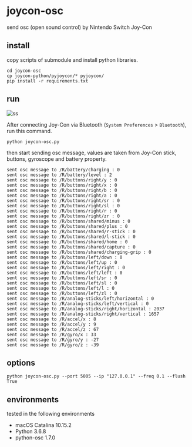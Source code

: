 # joycon-osc

send osc (open sound control) by Nintendo Switch Joy-Con

## install

copy scripts of submodule and install python libraries.

```shell
cd joycon-osc
cp joycon-python/pyjoycon/* pyjoycon/
pip install -r requirements.txt
```

## run

![ss](https://i.gyazo.com/4b4d8029af39cf1be956aba14409d4d3.png)

After connecting Joy-Con via Bluetooth (`System Preferences` > `Bluetooth`), run this command.

```shell
python joycon-osc.py
```

then start sending osc message, values are taken from Joy-Con stick, buttons, gyroscope and battery property.

```text
sent osc message to /R/battery/charging : 0
sent osc message to /R/battery/level : 2
sent osc message to /R/buttons/right/y : 0
sent osc message to /R/buttons/right/x : 0
sent osc message to /R/buttons/right/b : 0
sent osc message to /R/buttons/right/a : 0
sent osc message to /R/buttons/right/sr : 0
sent osc message to /R/buttons/right/sl : 0
sent osc message to /R/buttons/right/r : 0
sent osc message to /R/buttons/right/zr : 0
sent osc message to /R/buttons/shared/minus : 0
sent osc message to /R/buttons/shared/plus : 0
sent osc message to /R/buttons/shared/r-stick : 0
sent osc message to /R/buttons/shared/l-stick : 0
sent osc message to /R/buttons/shared/home : 0
sent osc message to /R/buttons/shared/capture : 0
sent osc message to /R/buttons/shared/charging-grip : 0
sent osc message to /R/buttons/left/down : 0
sent osc message to /R/buttons/left/up : 0
sent osc message to /R/buttons/left/right : 0
sent osc message to /R/buttons/left/left : 0
sent osc message to /R/buttons/left/sr : 0
sent osc message to /R/buttons/left/sl : 0
sent osc message to /R/buttons/left/l : 0
sent osc message to /R/buttons/left/zl : 0
sent osc message to /R/analog-sticks/left/horizontal : 0
sent osc message to /R/analog-sticks/left/vertical : 0
sent osc message to /R/analog-sticks/right/horizontal : 2037
sent osc message to /R/analog-sticks/right/vertical : 1657
sent osc message to /R/accel/x : 8
sent osc message to /R/accel/y : 9
sent osc message to /R/accel/z : 67
sent osc message to /R/gyro/x : 33
sent osc message to /R/gyro/y : -27
sent osc message to /R/gyro/z : -39
```

## options

```shell
python joycon-osc.py --port 5005 --ip "127.0.0.1" --freq 0.1 --flush True
```

## environments

tested in the following environments

- macOS Catalina 10.15.2
- Python 3.6.8
- python-osc 1.7.0
